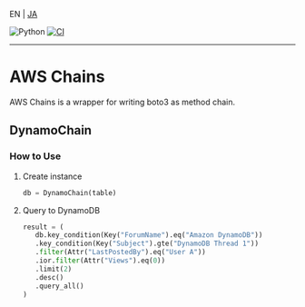 
EN | [JA](/README.ja.md)

![Python](https://img.shields.io/badge/Python-3.9-blue?logo=python)
[![CI](https://github.com/44103/pytest-essence/actions/workflows/main.yml/badge.svg)](https://github.com/44103/pytest-essence/actions/workflows/main.yml)

-----

# AWS Chains
AWS Chains is a wrapper for writing boto3 as method chain.

## DynamoChain
### How to Use
1. Create instance
   ```python
   db = DynamoChain(table)
   ```
1. Query to DynamoDB
   ```python
   result = (
      db.key_condition(Key("ForumName").eq("Amazon DynamoDB"))
      .key_condition(Key("Subject").gte("DynamoDB Thread 1"))
      .filter(Attr("LastPostedBy").eq("User A"))
      .ior.filter(Attr("Views").eq(0))
      .limit(2)
      .desc()
      .query_all()
   )
   ```

